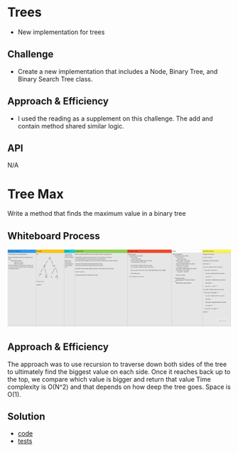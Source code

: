 # Trees
* New implementation for trees

## Challenge
* Create a new implementation that includes a Node, Binary Tree, and Binary Search Tree class. 

## Approach & Efficiency
* I used the reading as a supplement on this challenge. The add and contain method shared similar logic.

## API
N/A

# Tree Max
Write a method that finds the maximum value in a binary tree

## Whiteboard Process
![Tree Max Whiteboard](https://github.com/minxie97/data-structures-and-algorithms/blob/tree-max/python/code_challenges/trees/tree_max.jpg)

## Approach & Efficiency
The approach was to use recursion to traverse down both sides of the tree to ultimately find the biggest value on each side. Once it reaches back up to the top, we compare which value is bigger and return that value
Time complexity is O(N^2) and that depends on how deep the tree goes. Space is O(1).

## Solution
* [code](https://github.com/minxie97/data-structures-and-algorithms/blob/tree-max/python/code_challenges/trees/binary_tree.py)
* [tests](https://github.com/minxie97/data-structures-and-algorithms/blob/tree-max/python/code_challenges/trees/test_trees.py)
